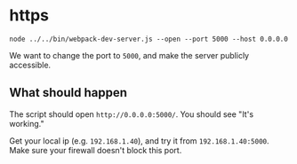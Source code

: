 # https

```shell
node ../../bin/webpack-dev-server.js --open --port 5000 --host 0.0.0.0
```

We want to change the port to `5000`, and make the server publicly accessible.

## What should happen

The script should open `http://0.0.0.0:5000/`. You should see "It's working."

Get your local ip (e.g. `192.168.1.40`), and try it from `192.168.1.40:5000`. Make sure your firewall doesn't block this port.
